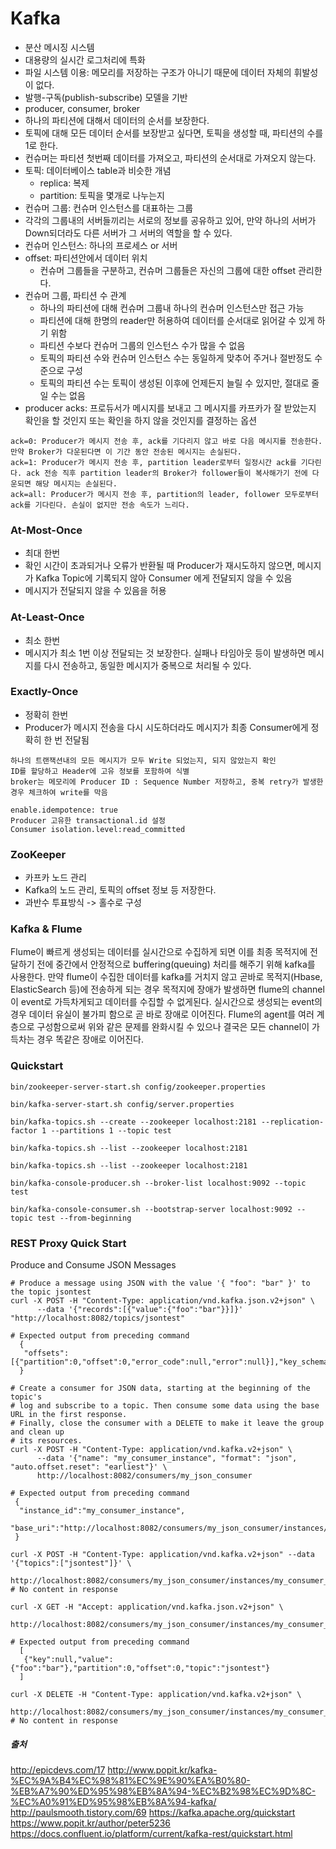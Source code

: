 # Kafka
- 분산 메시징 시스템
- 대용량의 실시간 로그처리에 특화
- 파일 시스템 이용: 메모리를 저장하는 구조가 아니기 때문에 데이터 자체의 휘발성이 없다.
- 발행-구독(publish-subscribe) 모델을 기반
- producer, consumer, broker
- 하나의 파티션에 대해서 데이터의 순서를 보장한다.
- 토픽에 대해 모든 데이터 순서를 보장받고 싶다면, 토픽을 생성할 때, 파티션의 수를 1로 한다.
- 컨슈머는 파티션 첫번째 데이터를 가져오고, 파티션의 순서대로 가져오지 않는다.
- 토픽: 데이터베이스 table과 비슷한 개념
  - replica: 복제
  - partition: 토픽을 몇개로 나누는지
- 컨슈머 그룹: 컨슈머 인스턴스를 대표하는 그룹
 - 각각의 그룹내의 서버들끼리는 서로의 정보를 공유하고 있어, 만약 하나의 서버가 Down되더라도 다른 서버가 그 서버의 역할을 할 수 있다.
- 컨슈머 인스턴스: 하나의 프로세스 or 서버
- offset: 파티션안에서 데이터 위치
  - 컨슈머 그룹들을 구분하고, 컨슈머 그룹들은 자신의 그룹에 대한 offset 관리한다.
- 컨슈머 그룹, 파티션 수 관계
  - 하나의 파티션에 대해 컨슈머 그룹내 하나의 컨슈머 인스턴스만 접근 가능
  - 파티션에 대해 한명의 reader만 허용하여 데이터를 순서대로 읽어갈 수 있게 하기 위함
  - 파티션 수보다 컨슈머 그룹의 인스턴스 수가 많을 수 없음
  - 토픽의 파티션 수와 컨슈머 인스턴스 수는 동일하게 맞추어 주거나 절반정도 수준으로 구성
  - 토픽의 파티션 수는 토픽이 생성된 이후에 언제든지 늘릴 수 있지만, 절대로 줄일 수는 없음
- producer acks: 프로듀서가 메시지를 보내고 그 메시지를 카프카가 잘 받았는지 확인을 할 것인지 또는 확인을 하지 않을 것인지를 결정하는 옵션
````
ack=0: Producer가 메시지 전송 후, ack를 기다리지 않고 바로 다음 메시지를 전송한다. 만약 Broker가 다운된다면 이 기간 동안 전송된 메시지는 손실된다.
ack=1: Producer가 메시지 전송 후, partition leader로부터 일정시간 ack를 기다린다. ack 전송 직후 partition leader의 Broker가 follower들이 복사해가기 전에 다운되면 해당 메시지는 손실된다.
ack=all: Producer가 메시지 전송 후, partition의 leader, follower 모두로부터 ack를 기다린다. 손실이 없지만 전송 속도가 느리다.
````

### At-Most-Once
- 최대 한번
- 확인 시간이 초과되거나 오류가 반환될 때 Producer가 재시도하지 않으면, 메시지가 Kafka Topic에 기록되지 않아 Consumer 에게 전달되지 않을 수 있음
- 메시지가 전달되지 않을 수 있음을 허용

### At-Least-Once
- 최소 한번
- 메시지가 최소 1번 이상 전달되는 것 보장한다. 실패나 타임아웃 등이 발생하면 메시지를 다시 전송하고, 동일한 메시지가 중복으로 처리될 수 있다.

### Exactly-Once
- 정확히 한번
- Producer가 메시지 전송을 다시 시도하더라도 메시지가 최종 Consumer에게 정확히 한 번 전달됨
````
하나의 트랜잭션내의 모든 메시지가 모두 Write 되었는지, 되지 않았는지 확인
ID를 할당하고 Header에 고유 정보를 포함하여 식별
broker는 메모리에 Producer ID : Sequence Number 저장하고, 중복 retry가 발생한 경우 체크하여 write를 막음

enable.idempotence: true
Producer 고유한 transactional.id 설정
Consumer isolation.level:read_committed
````

### ZooKeeper
- 카프카 노드 관리
- Kafka의 노드 관리, 토픽의 offset 정보 등 저장한다.
- 과반수 투표방식 -> 홀수로 구성

### Kafka & Flume 
Flume이 빠르게 생성되는 데이터를 실시간으로 수집하게 되면 이를 최종 목적지에 전달하기 전에 중간에서 안정적으로 buffering(queuing) 처리를 해주기 위해 kafka를 사용한다. 만약 flume이 수집한 데이터를 kafka를 거치지 않고 곧바로 목적지(Hbase, ElasticSearch 등)에 전송하게 되는 경우 목적지에 장애가 발생하면 flume의 channel이 event로 가득차게되고 데이터를 수집할 수 없게된다. 실시간으로 생성되는 event의 경우 데이터 유실이 불가피 함으로 곧 바로 장애로 이어진다. 
Flume의 agent를 여러 계층으로 구성함으로써 위와 같은 문제를 완화시킬 수 있으나 결국은 모든 channel이 가득차는 경우 똑같은 장애로 이어진다. 

### Quickstart
````
bin/zookeeper-server-start.sh config/zookeeper.properties
````

````
bin/kafka-server-start.sh config/server.properties
````

````
bin/kafka-topics.sh --create --zookeeper localhost:2181 --replication-factor 1 --partitions 1 --topic test
````

````
bin/kafka-topics.sh --list --zookeeper localhost:2181
````

````
bin/kafka-topics.sh --list --zookeeper localhost:2181
````

````
bin/kafka-console-producer.sh --broker-list localhost:9092 --topic test
````

````
bin/kafka-console-consumer.sh --bootstrap-server localhost:9092 --topic test --from-beginning
````

### REST Proxy Quick Start
Produce and Consume JSON Messages
````
# Produce a message using JSON with the value '{ "foo": "bar" }' to the topic jsontest
curl -X POST -H "Content-Type: application/vnd.kafka.json.v2+json" \
      --data '{"records":[{"value":{"foo":"bar"}}]}' "http://localhost:8082/topics/jsontest"

# Expected output from preceding command
  {
   "offsets":[{"partition":0,"offset":0,"error_code":null,"error":null}],"key_schema_id":null,"value_schema_id":null
  }

# Create a consumer for JSON data, starting at the beginning of the topic's
# log and subscribe to a topic. Then consume some data using the base URL in the first response.
# Finally, close the consumer with a DELETE to make it leave the group and clean up
# its resources.
curl -X POST -H "Content-Type: application/vnd.kafka.v2+json" \
      --data '{"name": "my_consumer_instance", "format": "json", "auto.offset.reset": "earliest"}' \
      http://localhost:8082/consumers/my_json_consumer

# Expected output from preceding command
 {
  "instance_id":"my_consumer_instance",
  "base_uri":"http://localhost:8082/consumers/my_json_consumer/instances/my_consumer_instance"
 }

curl -X POST -H "Content-Type: application/vnd.kafka.v2+json" --data '{"topics":["jsontest"]}' \
 http://localhost:8082/consumers/my_json_consumer/instances/my_consumer_instance/subscription
# No content in response

curl -X GET -H "Accept: application/vnd.kafka.json.v2+json" \
      http://localhost:8082/consumers/my_json_consumer/instances/my_consumer_instance/records

# Expected output from preceding command
  [
   {"key":null,"value":{"foo":"bar"},"partition":0,"offset":0,"topic":"jsontest"}
  ]

curl -X DELETE -H "Content-Type: application/vnd.kafka.v2+json" \
      http://localhost:8082/consumers/my_json_consumer/instances/my_consumer_instance
# No content in response
````

##### 출처
http://epicdevs.com/17
http://www.popit.kr/kafka-%EC%9A%B4%EC%98%81%EC%9E%90%EA%B0%80-%EB%A7%90%ED%95%98%EB%8A%94-%EC%B2%98%EC%9D%8C-%EC%A0%91%ED%95%98%EB%8A%94-kafka/
http://paulsmooth.tistory.com/69
https://kafka.apache.org/quickstart
https://www.popit.kr/author/peter5236
https://docs.confluent.io/platform/current/kafka-rest/quickstart.html